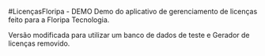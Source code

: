 #LicençasFloripa - DEMO
Demo do aplicativo de gerenciamento de licenças feito para a Floripa Tecnologia.

Versão modificada para utilizar um banco de dados de teste e Gerador de licenças removido.
